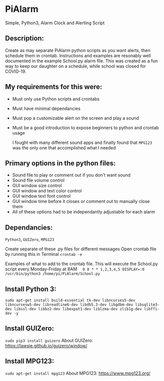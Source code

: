 # PiAlarm
 Simple, Python3, Alarm Clock and Alerting Script

## Description: 
   Create as may separate PiAlarm python scripts as you want alerts, then schedule them in crontab.
   Instructions and examples are resonably well documented in the example School.py alarm file.
   This was created as a fun way to keep our daughter on a schedule, while school was closed for COVID-19.
   
##   My requirements for this were:
* Must only use Python scripts and crontabs
* Must have minimal dependancies
* Must pop a customizable alert on the screen and play a sound
* Must be a good introduction to expose beginners to python and crontab usage
	  
   I fought with many different sound apps and finally found that `MPG123` was the only one that accomplished what I needed
   
##   Primary options in the python files:
*  Sound file to play or comment out if you don't want sound
*  Sound file volume control
*  GUI window size control
*  GUI window and text color control
*  GUI window text font control
*  GUI window time before it closes or comment out to manually close them
*  All of these options had to be independantly adjustable for each alarm

## Dependancies: 
`Python3`, `GUIZero`, `MPG123`

Create separate of these .py files for different messages
Open crontab file by running this in Terminal `crontab -e`

Examples of what to add to the crontab file. This will execute the School.py script every Monday-Friday at 8AM
`  0 8 * * 1,2,3,4,5 DISPLAY=:0 /usr/bin/python3 /home/pi/PiAlarm/School.py`

## Install Python 3:
`sudo apt-get install build-essential tk-dev libncurses5-dev libncursesw5-dev libreadline6-dev libdb5.3-dev libgdbm-dev libsqlite3-dev libssl-dev libbz2-dev libexpat1-dev liblzma-dev zlib1g-dev libffi-dev -y`

## Install GUIZero:
`sudo pip3 install guizero`
   About GUIZero:    https://lawsie.github.io/guizero/window/

## Install MPG123:
`sudo apt-get install mpg123`
   About MPG123:     https://www.mpg123.org/
